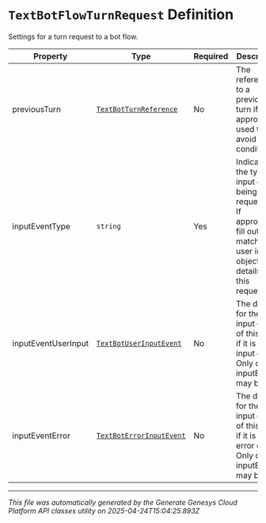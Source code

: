 # `TextBotFlowTurnRequest` Definition

Settings for a turn request to a bot flow.

| Property | Type | Required | Description |
|----------|------|----------|-------------|
| previousTurn | [`TextBotTurnReference`](textbotturnreference-definition.md) | No | The reference to a previous turn if appropriate, used to avoid race conditions. |
| inputEventType | `string` | Yes | Indicates the type of input event being requested. If appropriate, fill out the matching user input object details on this request. |
| inputEventUserInput | [`TextBotUserInputEvent`](textbotuserinputevent-definition.md) | No | The data for the input event of this turn if it is a user input event. Only one inputEvent may be set. |
| inputEventError | [`TextBotErrorInputEvent`](textboterrorinputevent-definition.md) | No | The data for the input event of this turn if it is an error event. Only one inputEvent may be set. |

---

*This file was automatically generated by the Generate Genesys Cloud Platform API classes utility on 2025-04-24T15:04:25.893Z*